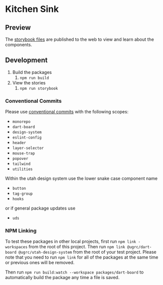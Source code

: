 # Kitchen Sink

## Preview

The [storybook files](https://ut-dts-agrc-kitchen-sink-prod.web.app/) are published to the web to view and learn about the components.

## Development

1. Build the packages
   1. `npm run build`
2. View the stories
   1. `npm run storybook`

### Conventional Commits

Please use [conventional commits](https://www.conventionalcommits.org) with the following scopes:

- `monorepo`
- `dart-board`
- `design-system`
- `eslint-config`
- `header`
- `layer-selector`
- `mouse-trap`
- `popover`
- `tailwind`
- `utilities`

Within the utah design system use the lower snake case component name

- `button`
- `tag-group`
- `hooks`

or if general package updates use

- `uds`

### NPM Linking

To test these packages in other local projects, first run `npm link -workspaces` from the root of this project. Then run `npm link @ugrc/dart-board @ugrc/utah-design-system` from the root of your test project. Please note that you need to run `npm link` for all of the packages at the same time or previous ones will be removed.

Then run `npm run build:watch --workspace packages/dart-board` to automatically build the package any time a file is saved.
